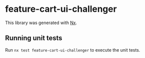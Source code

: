 # feature-cart-ui-challenger

This library was generated with [Nx](https://nx.dev).

## Running unit tests

Run `nx test feature-cart-ui-challenger` to execute the unit tests.
